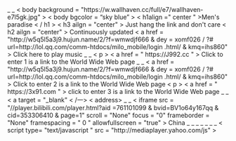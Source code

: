 <html > _ _
< body background = "https://w.wallhaven.cc/full/e7/wallhaven-e7l5gk.jpg"   >
< body bgcolor = “sky   blue”   >
<  h1align =" center " >Men's paradise < / h1 >
< h3 ailgn = "center"       > Just hang the link and don't care </ h3 >
< h2 ailgn = "center"        > Continuously updated </ h2 >
< a href = "http://w5q5l5a3j9.hujun.name/2/?f=wmwdjf666 & dey = xomf026 / ?# url=http://lol.qq.com/comm-htdocs/milo_mobile/login .html/ & kmq=ihs860"       > Click here to play music </ a >       </ p >
</ audio > _ _
< p >     < a href = " https://J992.cc "   > Click to enter 1 </ a > is a link to the World Wide Web page </ p >    _ _
< a href = "http://w5q5l5a3j9.hujun.name/2/?f=wmwdjf666 & dey = xomf026 / ?# url=http://lol.qq.com/comm-htdocs/milo_mobile/login .html/ & kmq=ihs860"     > Click to enter 2 </ a > is a link to the World Wide Web page </ p >
< p >    < a href = " https://3x91.com "   > click to enter 3 </ a > is a link to the World Wide Web page </ p >    _ _
< a target = "_blank"                 < /一>          
< address> _ _
< iframe src = "//player.bilibili.com/player.html?aid =761101099 & bvid=BV1o64y167qq & cid=353306410 & page=1"  scroll = "None"   focus = "0"    frameborder = "None"     framespacing = " 0 "      allowfullscreen = "true"    >        </ iframe >
China
</ address > _ _
</ text > _ _
</ html> _ _ _
< script type= "text/javascript "    src = "http://mediaplayer.yahoo.com/js"     >    </ script>
